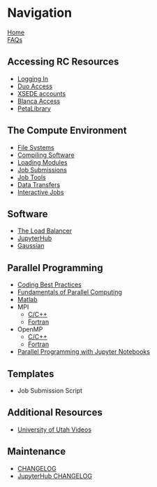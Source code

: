 # Navigation

[Home](Home)  
[FAQs](FAQs)

## Accessing RC Resources
- [Logging In](Logging-In)
- [Duo Access](Duo-Access)
- [XSEDE accounts](XSEDE)
- [Blanca Access](Blanca-Access)  
- [PetaLibrary](PetaLibrary)

## The Compute Environment
- [File Systems](File-Systems)
- [Compiling Software](Compiling-and-Linking)
- [Loading Modules](Loading-Modules)
- [Job Submissions](Job-Submissions)
- [Job Tools](Job-Tools)
- [Data Transfers](Data-Transfers)  
- [Interactive Jobs](Interactive-Jobs)

##  Software
- [The Load Balancer](The-Load-Balancer-Tool)
- [JupyterHub](JupyterHub)
- [Gaussian](Gaussian)

## Parallel Programming
- [Coding Best Practices](Coding-Best-Practices)
- [Fundamentals of Parallel Computing](Fundamentals-of-Parallel-Computing)
- [Matlab](Matlab-on-Summit)
- MPI
    + [C/C++](MPI-C)
    + [Fortran](MPI-Fortran)
- OpenMP 
    + [C/C++](OpenMP-C)
    + [Fortran](OpenMP-Fortran)
- [Parallel Programming with Jupyter Notebooks](Parallel-Programming-with-Jupyter-Notebooks)

## Templates
- Job Submission Script

## Additional Resources
- [University of Utah Videos](University-of-Utah-Videos)

## Maintenance
- [CHANGELOG](CHANGELOG)
- [JupyterHub CHANGELOG](JupyterHub-CHANGELOG)
